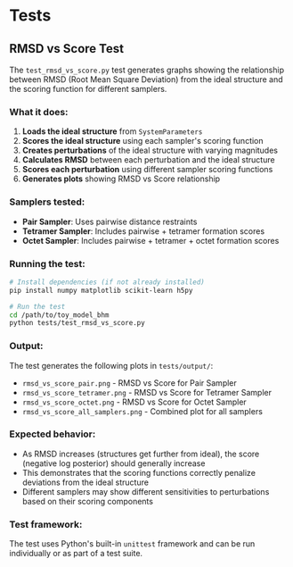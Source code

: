 # Tests

## RMSD vs Score Test

The `test_rmsd_vs_score.py` test generates graphs showing the relationship between RMSD (Root Mean Square Deviation) from the ideal structure and the scoring function for different samplers.

### What it does:

1. **Loads the ideal structure** from `SystemParameters`
2. **Scores the ideal structure** using each sampler's scoring function
3. **Creates perturbations** of the ideal structure with varying magnitudes
4. **Calculates RMSD** between each perturbation and the ideal structure
5. **Scores each perturbation** using different sampler scoring functions
6. **Generates plots** showing RMSD vs Score relationship

### Samplers tested:

- **Pair Sampler**: Uses pairwise distance restraints
- **Tetramer Sampler**: Includes pairwise + tetramer formation scores
- **Octet Sampler**: Includes pairwise + tetramer + octet formation scores

### Running the test:

```bash
# Install dependencies (if not already installed)
pip install numpy matplotlib scikit-learn h5py

# Run the test
cd /path/to/toy_model_bhm
python tests/test_rmsd_vs_score.py
```

### Output:

The test generates the following plots in `tests/output/`:

- `rmsd_vs_score_pair.png` - RMSD vs Score for Pair Sampler
- `rmsd_vs_score_tetramer.png` - RMSD vs Score for Tetramer Sampler
- `rmsd_vs_score_octet.png` - RMSD vs Score for Octet Sampler
- `rmsd_vs_score_all_samplers.png` - Combined plot for all samplers

### Expected behavior:

- As RMSD increases (structures get further from ideal), the score (negative log posterior) should generally increase
- This demonstrates that the scoring functions correctly penalize deviations from the ideal structure
- Different samplers may show different sensitivities to perturbations based on their scoring components

### Test framework:

The test uses Python's built-in `unittest` framework and can be run individually or as part of a test suite.
